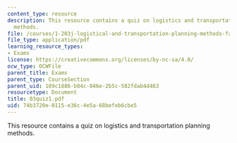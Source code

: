 ```yaml
---
content_type: resource
description: This resource contains a quiz on logistics and transportation planning
  methods.
file: /courses/1-203j-logistical-and-transportation-planning-methods-fall-2006/74b3720e0115e36c4e5a68befeb6cbe5_03quiz1.pdf
file_type: application/pdf
learning_resource_types:
- Exams
license: https://creativecommons.org/licenses/by-nc-sa/4.0/
ocw_type: OCWFile
parent_title: Exams
parent_type: CourseSection
parent_uid: 189c1886-b84c-046e-2b5c-582fdab4d463
resourcetype: Document
title: 03quiz1.pdf
uid: 74b3720e-0115-e36c-4e5a-68befeb6cbe5
---
```

This resource contains a quiz on logistics and transportation planning methods.
